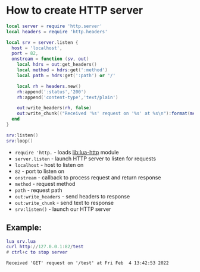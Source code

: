 # How to create HTTP server

```lua
local server = require 'http.server'
local headers = require 'http.headers'

local srv = server.listen {
  host = 'localhost',
  port = 82,
  onstream = function (sv, out)
    local hdrs = out:get_headers()
    local method = hdrs:get(':method')
    local path = hdrs:get(':path') or '/'

    local rh = headers.new()
    rh:append(':status','200')
    rh:append('content-type','text/plain')

    out:write_headers(rh, false)
    out:write_chunk(("Received '%s' request on '%s' at %s\n"):format(method, path, os.date()), true)
  end
}

srv:listen()
srv:loop()
```

- `require 'http.` - loads [lib:lua-http](https://onelinerhub.com/lua/install-http-module-with-luarocks) module
- `server.listen` - launch HTTP server to listen for requests
- `localhost` - host to listen on
- `82` - port to listen on
- `onstream` - callback to process request and return response
- `method` - request method
- `path` - request path
- `out:write_headers` - send headers to response
- `out:write_chunk` - send text to response
- `srv:listen()` - launch our HTTP server

## Example: 
```lua
lua srv.lua
curl http://127.0.0.1:82/test
# ctrl+c to stop server
```
```
Received 'GET' request on '/test' at Fri Feb  4 13:42:53 2022

```

